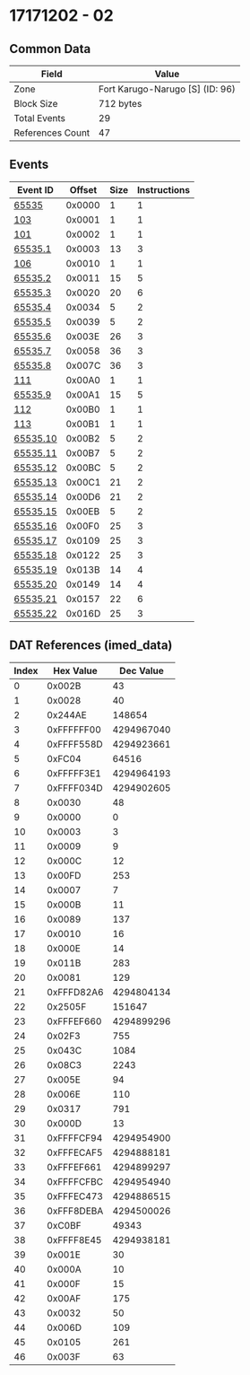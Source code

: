 # 17171202 - 02

## Common Data

| Field            | Value                           |
|------------------|---------------------------------|
| Zone             | Fort Karugo-Narugo [S] (ID: 96) |
| Block Size       | 712 bytes                       |
| Total Events     | 29                              |
| References Count | 47                              |

## Events

| Event ID                  | Offset   |   Size |   Instructions |
|---------------------------|----------|--------|----------------|
| [65535](./65535.md)       | 0x0000   |      1 |              1 |
| [103](./103.md)           | 0x0001   |      1 |              1 |
| [101](./101.md)           | 0x0002   |      1 |              1 |
| [65535.1](./65535.1.md)   | 0x0003   |     13 |              3 |
| [106](./106.md)           | 0x0010   |      1 |              1 |
| [65535.2](./65535.2.md)   | 0x0011   |     15 |              5 |
| [65535.3](./65535.3.md)   | 0x0020   |     20 |              6 |
| [65535.4](./65535.4.md)   | 0x0034   |      5 |              2 |
| [65535.5](./65535.5.md)   | 0x0039   |      5 |              2 |
| [65535.6](./65535.6.md)   | 0x003E   |     26 |              3 |
| [65535.7](./65535.7.md)   | 0x0058   |     36 |              3 |
| [65535.8](./65535.8.md)   | 0x007C   |     36 |              3 |
| [111](./111.md)           | 0x00A0   |      1 |              1 |
| [65535.9](./65535.9.md)   | 0x00A1   |     15 |              5 |
| [112](./112.md)           | 0x00B0   |      1 |              1 |
| [113](./113.md)           | 0x00B1   |      1 |              1 |
| [65535.10](./65535.10.md) | 0x00B2   |      5 |              2 |
| [65535.11](./65535.11.md) | 0x00B7   |      5 |              2 |
| [65535.12](./65535.12.md) | 0x00BC   |      5 |              2 |
| [65535.13](./65535.13.md) | 0x00C1   |     21 |              2 |
| [65535.14](./65535.14.md) | 0x00D6   |     21 |              2 |
| [65535.15](./65535.15.md) | 0x00EB   |      5 |              2 |
| [65535.16](./65535.16.md) | 0x00F0   |     25 |              3 |
| [65535.17](./65535.17.md) | 0x0109   |     25 |              3 |
| [65535.18](./65535.18.md) | 0x0122   |     25 |              3 |
| [65535.19](./65535.19.md) | 0x013B   |     14 |              4 |
| [65535.20](./65535.20.md) | 0x0149   |     14 |              4 |
| [65535.21](./65535.21.md) | 0x0157   |     22 |              6 |
| [65535.22](./65535.22.md) | 0x016D   |     25 |              3 |

## DAT References (imed_data)

|   Index | Hex Value   |   Dec Value |
|---------|-------------|-------------|
|       0 | 0x002B      |          43 |
|       1 | 0x0028      |          40 |
|       2 | 0x244AE     |      148654 |
|       3 | 0xFFFFFF00  |  4294967040 |
|       4 | 0xFFFF558D  |  4294923661 |
|       5 | 0xFC04      |       64516 |
|       6 | 0xFFFFF3E1  |  4294964193 |
|       7 | 0xFFFF034D  |  4294902605 |
|       8 | 0x0030      |          48 |
|       9 | 0x0000      |           0 |
|      10 | 0x0003      |           3 |
|      11 | 0x0009      |           9 |
|      12 | 0x000C      |          12 |
|      13 | 0x00FD      |         253 |
|      14 | 0x0007      |           7 |
|      15 | 0x000B      |          11 |
|      16 | 0x0089      |         137 |
|      17 | 0x0010      |          16 |
|      18 | 0x000E      |          14 |
|      19 | 0x011B      |         283 |
|      20 | 0x0081      |         129 |
|      21 | 0xFFFD82A6  |  4294804134 |
|      22 | 0x2505F     |      151647 |
|      23 | 0xFFFEF660  |  4294899296 |
|      24 | 0x02F3      |         755 |
|      25 | 0x043C      |        1084 |
|      26 | 0x08C3      |        2243 |
|      27 | 0x005E      |          94 |
|      28 | 0x006E      |         110 |
|      29 | 0x0317      |         791 |
|      30 | 0x000D      |          13 |
|      31 | 0xFFFFCF94  |  4294954900 |
|      32 | 0xFFFECAF5  |  4294888181 |
|      33 | 0xFFFEF661  |  4294899297 |
|      34 | 0xFFFFCFBC  |  4294954940 |
|      35 | 0xFFFEC473  |  4294886515 |
|      36 | 0xFFF8DEBA  |  4294500026 |
|      37 | 0xC0BF      |       49343 |
|      38 | 0xFFFF8E45  |  4294938181 |
|      39 | 0x001E      |          30 |
|      40 | 0x000A      |          10 |
|      41 | 0x000F      |          15 |
|      42 | 0x00AF      |         175 |
|      43 | 0x0032      |          50 |
|      44 | 0x006D      |         109 |
|      45 | 0x0105      |         261 |
|      46 | 0x003F      |          63 |
